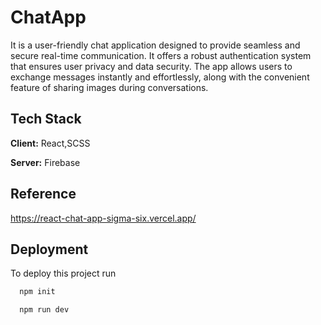 # ChatApp

It is a user-friendly chat application designed to provide seamless and secure real-time communication. It offers a robust authentication system that ensures user privacy and data security. The app allows users to exchange messages instantly and effortlessly, along with the convenient feature of sharing images during conversations. 

## Tech Stack

**Client:** React,SCSS

**Server:** Firebase
## Reference
https://react-chat-app-sigma-six.vercel.app/
## Deployment

To deploy this project run

```bash
  npm init
```
```bash
  npm run dev
```

